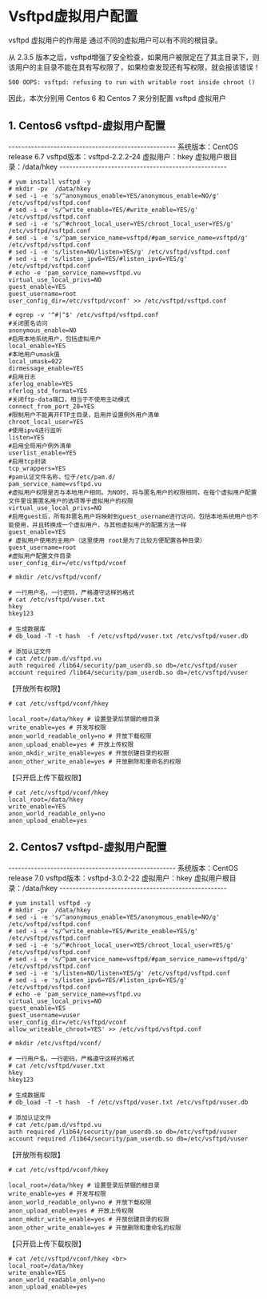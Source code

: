# Vsftpd虚拟用户配置
vsftpd 虚拟用户的作用是 通过不同的虚拟用户可以有不同的根目录。

从 2.3.5 版本之后，vsftpd增强了安全检查，如果用户被限定在了其主目录下，则该用户的主目录不能在具有写权限了，如果检查发现还有写权限，就会报该错误！
```
500 OOPS: vsftpd: refusing to run with writable root inside chroot ()
```

因此，本次分别用 Centos 6 和 Centos 7 来分别配置 vsftpd 虚拟用户

## 1. Centos6 vsftpd-虚拟用户配置
\----------------------------------------------------
系统版本：CentOS release 6.7
vsftpd版本：vsftpd-2.2.2-24
虚拟用户：hkey
虚拟用户根目录：/data/hkey
\----------------------------------------------------

```
# yum install vsftpd -y
# mkdir -pv  /data/hkey
# sed -i -e 's/^anonymous_enable=YES/anonymous_enable=NO/g' /etc/vsftpd/vsftpd.conf
# sed -i -e 's/^write_enable=YES/#write_enable=YES/g' /etc/vsftpd/vsftpd.conf
# sed -i -e 's/^#chroot_local_user=YES/chroot_local_user=YES/g' /etc/vsftpd/vsftpd.conf
# sed -i -e 's/^pam_service_name=vsftpd/#pam_service_name=vsftpd/g' /etc/vsftpd/vsftpd.conf
# sed -i -e 's/listen=NO/listen=YES/g' /etc/vsftpd/vsftpd.conf
# sed -i -e 's/listen_ipv6=YES/#listen_ipv6=YES/g' /etc/vsftpd/vsftpd.conf
# echo -e 'pam_service_name=vsftpd.vu
virtual_use_local_privs=NO
guest_enable=YES
guest_username=root
user_config_dir=/etc/vsftpd/vconf' >> /etc/vsftpd/vsftpd.conf
```

```
# egrep -v '^#|^$' /etc/vsftpd/vsftpd.conf
#关闭匿名访问
anonymous_enable=NO
#启用本地系统用户，包括虚拟用户
local_enable=YES
#本地用户umask值
local_umask=022
dirmessage_enable=YES
#启用日志
xferlog_enable=YES
xferlog_std_format=YES
#关闭ftp-data端口，相当于不使用主动模式
connect_from_port_20=YES
#限制用户不能离开FTP主目录，启用并设置例外用户清单
chroot_local_user=YES
#使用ipv4进行监听
listen=YES
#启用全局用户例外清单
userlist_enable=YES
#启用tcp封装
tcp_wrappers=YES
#pam认证文件名称，位于/etc/pam.d/
pam_service_name=vsftpd.vu
#虚拟用户权限是否与本地用户相同。为NO时，将与匿名用户的权限相同，在每个虚拟用户配置文件里设置匿名用户的选项等于虚拟用户的权限
virtual_use_local_privs=NO
#启用guest后，所有非匿名用户将映射到guest_username进行访问，包括本地系统用户也不能使用，并且转换成一个虚拟用户，与其他虚拟用户的配置方法一样
guest_enable=YES
# 虚拟用户使用的主用户（这里使用 root是为了比较方便配置各种目录）
guest_username=root
#虚拟用户配置文件目录
user_config_dir=/etc/vsftpd/vconf
```

```
# mkdir /etc/vsftpd/vconf/
 
# 一行用户名，一行密码，严格遵守这样的格式
# cat /etc/vsftpd/vuser.txt
hkey
hkey123
 
# 生成数据库
# db_load -T -t hash  -f /etc/vsftpd/vuser.txt /etc/vsftpd/vuser.db
 
# 添加认证文件
# cat /etc/pam.d/vsftpd.vu
auth required /lib64/security/pam_userdb.so db=/etc/vsftpd/vuser
account required /lib64/security/pam_userdb.so db=/etc/vsftpd/vuser
```

【开放所有权限】

```
# cat /etc/vsftpd/vconf/hkey  
 
local_root=/data/hkey # 设置登录后禁锢的根目录
write_enable=yes # 开发写权限
anon_world_readable_only=no # 开放下载权限
anon_upload_enable=yes # 开放上传权限
anon_mkdir_write_enable=yes # 开放创建目录的权限
anon_other_write_enable=yes # 开放删除和重命名的权限
```

【只开启上传下载权限】

```
# cat /etc/vsftpd/vconf/hkey
local_root=/data/hkey
write_enable=YES
anon_world_readable_only=no
anon_upload_enable=yes
```

## 2. Centos7 vsftpd-虚拟用户配置
\----------------------------------------------------
系统版本：CentOS release 7.0
vsftpd版本：vsftpd-3.0.2-22
虚拟用户：hkey
虚拟用户根目录：/data/hkey
\----------------------------------------------------

```
# yum install vsftpd -y
# mkdir -pv  /data/hkey
# sed -i -e 's/^anonymous_enable=YES/anonymous_enable=NO/g' /etc/vsftpd/vsftpd.conf
# sed -i -e 's/^write_enable=YES/#write_enable=YES/g' /etc/vsftpd/vsftpd.conf
# sed -i -e 's/^#chroot_local_user=YES/chroot_local_user=YES/g' /etc/vsftpd/vsftpd.conf
# sed -i -e 's/^pam_service_name=vsftpd/#pam_service_name=vsftpd/g' /etc/vsftpd/vsftpd.conf
# sed -i -e 's/listen=NO/listen=YES/g' /etc/vsftpd/vsftpd.conf
# sed -i -e 's/listen_ipv6=YES/#listen_ipv6=YES/g' /etc/vsftpd/vsftpd.conf
# echo -e 'pam_service_name=vsftpd.vu
virtual_use_local_privs=NO
guest_enable=YES
guest_username=vuser
user_config_dir=/etc/vsftpd/vconf
allow_writeable_chroot=YES' >> /etc/vsftpd/vsftpd.conf
```


```
# mkdir /etc/vsftpd/vconf/
 
# 一行用户名，一行密码，严格遵守这样的格式
# cat /etc/vsftpd/vuser.txt
hkey
hkey123
 
# 生成数据库
# db_load -T -t hash  -f /etc/vsftpd/vuser.txt /etc/vsftpd/vuser.db
 
# 添加认证文件
# cat /etc/pam.d/vsftpd.vu
auth required /lib64/security/pam_userdb.so db=/etc/vsftpd/vuser
account required /lib64/security/pam_userdb.so db=/etc/vsftpd/vuser
```


【开放所有权限】

```
# cat /etc/vsftpd/vconf/hkey  
 
local_root=/data/hkey # 设置登录后禁锢的根目录
write_enable=yes # 开发写权限
anon_world_readable_only=no # 开放下载权限
anon_upload_enable=yes # 开放上传权限
anon_mkdir_write_enable=yes # 开放创建目录的权限
anon_other_write_enable=yes # 开放删除和重命名的权限
```

【只开启上传下载权限】

```
# cat /etc/vsftpd/vconf/hkey <br>
local_root=/data/hkey
write_enable=YES
anon_world_readable_only=no
anon_upload_enable=yes
```